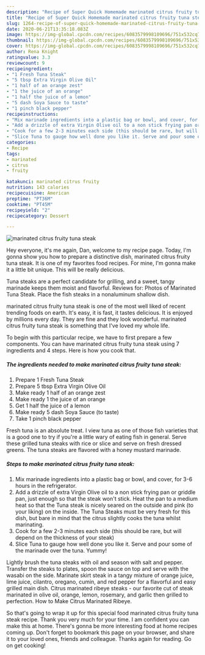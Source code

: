 ```yaml
---
description: "Recipe of Super Quick Homemade marinated citrus fruity tuna steak"
title: "Recipe of Super Quick Homemade marinated citrus fruity tuna steak"
slug: 1264-recipe-of-super-quick-homemade-marinated-citrus-fruity-tuna-steak
date: 2020-06-21T13:35:18.083Z
image: https://img-global.cpcdn.com/recipes/6083579998109696/751x532cq70/marinated-citrus-fruity-tuna-steak-recipe-main-photo.jpg
thumbnail: https://img-global.cpcdn.com/recipes/6083579998109696/751x532cq70/marinated-citrus-fruity-tuna-steak-recipe-main-photo.jpg
cover: https://img-global.cpcdn.com/recipes/6083579998109696/751x532cq70/marinated-citrus-fruity-tuna-steak-recipe-main-photo.jpg
author: Rena Knight
ratingvalue: 3.3
reviewcount: 9
recipeingredient:
- "1 Fresh Tuna Steak"
- "5 tbsp Extra Virgin Olive Oil"
- "1 half of an orange zest"
- "1 the juice of an orange"
- "1 half the juice of a lemon"
- "5 dash Soya Sauce to taste"
- "1 pinch black pepper"
recipeinstructions:
- "Mix marinade ingredients into a plastic bag or bowl, and cover, for 3-6 hours in the refrigerator."
- "Add a drizzle of extra Virgin Olive oil to a non stick frying pan or griddle pan, just enough so that the steak won&#39;t stick. Heat the pan to a medium heat so that the Tuna steak is nicely seared on the outside and pink (to your liking) on the inside. The Tuna Steaks must be very fresh for this dish, but bare in mind that the citrus slightly cooks the tuna whilst marinating."
- "Cook for a few 2-3 minutes each side (this should be rare, but will depend on the thickness of your steak)"
- "Slice Tuna to gauge how well done you like it. Serve and pour some of the marinade over the tuna. Yummy!"
categories:
- Recipe
tags:
- marinated
- citrus
- fruity

katakunci: marinated citrus fruity 
nutrition: 143 calories
recipecuisine: American
preptime: "PT36M"
cooktime: "PT45M"
recipeyield: "2"
recipecategory: Dessert

---
```



![marinated citrus fruity tuna steak](https://img-global.cpcdn.com/recipes/6083579998109696/751x532cq70/marinated-citrus-fruity-tuna-steak-recipe-main-photo.jpg)

Hey everyone, it's me again, Dan, welcome to my recipe page. Today, I'm gonna show you how to prepare a distinctive dish, marinated citrus fruity tuna steak. It is one of my favorites food recipes. For mine, I'm gonna make it a little bit unique. This will be really delicious.

Tuna steaks are a perfect candidate for grilling, and a sweet, tangy marinade keeps them moist and flavorful. Reviews for: Photos of Marinated Tuna Steak. Place the fish steaks in a nonaluminum shallow dish.

marinated citrus fruity tuna steak is one of the most well liked of recent trending foods on earth. It's easy, it is fast, it tastes delicious. It is enjoyed by millions every day. They are fine and they look wonderful. marinated citrus fruity tuna steak is something that I've loved my whole life.


To begin with this particular recipe, we have to first prepare a few components. You can have marinated citrus fruity tuna steak using 7 ingredients and 4 steps. Here is how you cook that.

<!--inarticleads1-->

##### The ingredients needed to make marinated citrus fruity tuna steak:

1. Prepare 1 Fresh Tuna Steak
1. Prepare 5 tbsp Extra Virgin Olive Oil
1. Make ready 1 half of an orange zest
1. Make ready 1 the juice of an orange
1. Get 1 half the juice of a lemon
1. Make ready 5 dash Soya Sauce (to taste)
1. Take 1 pinch black pepper


Fresh tuna is an absolute treat. I view tuna as one of those fish varieties that is a good one to try if you&#39;re a little wary of eating fish in general. Serve these grilled tuna steaks with rice or slice and serve on fresh dressed greens. The tuna steaks are flavored with a honey mustard marinade. 

<!--inarticleads2-->

##### Steps to make marinated citrus fruity tuna steak:

1. Mix marinade ingredients into a plastic bag or bowl, and cover, for 3-6 hours in the refrigerator.
1. Add a drizzle of extra Virgin Olive oil to a non stick frying pan or griddle pan, just enough so that the steak won&#39;t stick. Heat the pan to a medium heat so that the Tuna steak is nicely seared on the outside and pink (to your liking) on the inside. The Tuna Steaks must be very fresh for this dish, but bare in mind that the citrus slightly cooks the tuna whilst marinating.
1. Cook for a few 2-3 minutes each side (this should be rare, but will depend on the thickness of your steak)
1. Slice Tuna to gauge how well done you like it. Serve and pour some of the marinade over the tuna. Yummy!


Lightly brush the tuna steaks with oil and season with salt and pepper. Transfer the steaks to plates, spoon the sauce on top and serve with the wasabi on the side. Marinate skirt steak in a tangy mixture of orange juice, lime juice, cilantro, oregano, cumin, and red pepper for a flavorful and easy grilled main dish. Citrus marinated ribeye steaks - our favorite cut of steak marinated in olive oil, orange, lemon, rosemary, and garlic then grilled to perfection. How to Make Citrus Marinated Ribeye. 

So that's going to wrap it up for this special food marinated citrus fruity tuna steak recipe. Thank you very much for your time. I am confident you can make this at home. There's gonna be more interesting food at home recipes coming up. Don't forget to bookmark this page on your browser, and share it to your loved ones, friends and colleague. Thanks again for reading. Go on get cooking!
